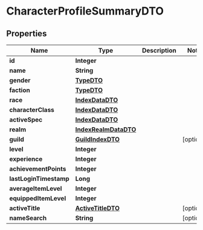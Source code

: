 

# CharacterProfileSummaryDTO


## Properties

| Name | Type | Description | Notes |
|------------ | ------------- | ------------- | -------------|
|**id** | **Integer** |  |  |
|**name** | **String** |  |  |
|**gender** | [**TypeDTO**](TypeDTO.md) |  |  |
|**faction** | [**TypeDTO**](TypeDTO.md) |  |  |
|**race** | [**IndexDataDTO**](IndexDataDTO.md) |  |  |
|**characterClass** | [**IndexDataDTO**](IndexDataDTO.md) |  |  |
|**activeSpec** | [**IndexDataDTO**](IndexDataDTO.md) |  |  |
|**realm** | [**IndexRealmDataDTO**](IndexRealmDataDTO.md) |  |  |
|**guild** | [**GuildIndexDTO**](GuildIndexDTO.md) |  |  [optional] |
|**level** | **Integer** |  |  |
|**experience** | **Integer** |  |  |
|**achievementPoints** | **Integer** |  |  |
|**lastLoginTimestamp** | **Long** |  |  |
|**averageItemLevel** | **Integer** |  |  |
|**equippedItemLevel** | **Integer** |  |  |
|**activeTitle** | [**ActiveTitleDTO**](ActiveTitleDTO.md) |  |  [optional] |
|**nameSearch** | **String** |  |  [optional] |



